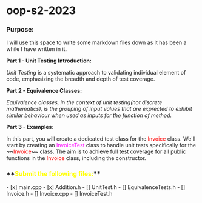 # oop-s2-2023

<h3>Purpose:</h3>
I will use this space to write some markdown files down as it has been a while I have written in it. 

<b>Part 1 - Unit Testing Introduction: </b>
<p><i>Unit Testing</i> is a systematic approach to validating individual element of code, emphasizing the breadth and depth of test coverage.</p>

<b>Part 2 - Equivalence Classes: </b>
<p><i>Equivalence classes, in the context of unit testing(not discrete mathematics), is the grouping of input values that are exprected to exhibit similar behaviour when used as inputs for the function of method. </i></p>

<b>Part 3 -  Examples: </b>
<p>In this part, you will create a dedicated test class for the <font color=red>Invoice</font> class. We'll start by creating an <font color='magenta'>InvoiceTest</font> class to handle unit tests specifically for the ~~<font color='red'>Invoice</font>~~ class. The aim is to achieve full test coverage for all public functions in the <font color='red'>Invoice</font> class, including the constructor.</p>

<h3>**<font color='yellow'>Submit the following files:</font>**</h3>
- [x] main.cpp
- [x] Addition.h
- [] UnitTest.h
- [] EquivalenceTests.h
- [] Invoice.h
- [] Invoice.cpp
- [] InvoiceTest.h